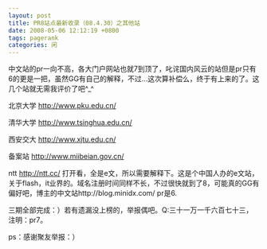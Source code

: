 ```yaml
---
layout: post
title: PR8站点最新收录（08.4.30）之其他站
date: 2008-05-06 12:12:19 +0800
tags: pagerank
categories: 闲
---
```

中文站的pr一向不高，各大门户网站也就7到顶了，叱诧国内风云的站但是pr只有6的更是一把，虽然GG有自己的解释，不过...这次算补偿么，终于有上来的了。这几个站就无需我评价了吧^_^

北京大学 http://www.pku.edu.cn/

清华大学 http://www.tsinghua.edu.cn/

西安交大 http://www.xjtu.edu.cn/

备案站 http://www.miibeian.gov.cn/

ntt http://ntt.cc/
打开看，全是e文，所以需要解释下。这是个中国人办的e文站，关于flash，it业界的。域名注册时间同样不长，不过很快就到了8，可能真的GG有偏好吧，博主的中文站http://blog.minidx.com/ pr是6.


三期全部完成：）若有遗漏没上榜的，举报偶吧。Q:三十一万一千六百七十三，注明：pr7。

ps：感谢聚友举报：）
